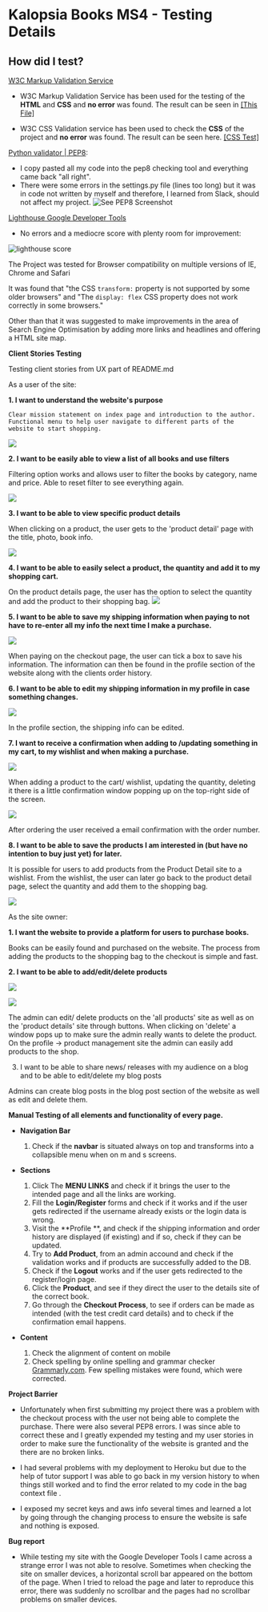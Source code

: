 # Kalopsia Books MS4 - Testing Details

## **How did I test?**

[W3C Markup Validation Service](https://validator.w3.org/)

-   W3C Markup Validation Service has been used for the testing of the  **HTML** and **CSS** and  **no error**  was found. The result can be seen in  [\[This File\]](https://github.com/lisa1Q84/kalopsia_lens/tree/main/media/HTML_Validation) 

-   W3C CSS Validation service has been used to check the  **CSS**  of the project and  **no error**  was found. The result can be seen here.  [\[CSS Test\]](https://github.com/lisa1Q84/kalopsia_lens/tree/main/media/CSS_Validation) 

[Python validator | PEP8](http://pep8online.com/):
 - I copy pasted all my code into the pep8 checking tool and everything came back "all right".
 - There were some errors in the settings.py file (lines too long) but it was in code not written by myself and therefore, I learned from Slack, should not affect my project. 
![See PEP8 Screenshot](https://github.com/lisa1Q84/kalopsia_lens/blob/main/media/PEP8_Check/Screenshot%202021-11-14%20at%2015.04.53.png)


[Lighthouse Google Developer Tools](https://developers.google.com/web/tools/lighthouse)
- No errors and a mediocre score with plenty room for improvement:

![lighthouse score](https://github.com/lisa1Q84/kalopsia_lens/blob/main/media/Lighthouse/Screenshot%202021-11-14%20at%2015.15.27.png)


The Project was tested for Browser compatibility on multiple versions of IE, Chrome and Safari

It was found that "the CSS `transform:` property is not supported by some older browsers" and "The `display: flex` CSS property does not work correctly in some browsers."

Other than that it was suggested to make improvements in the area of Search Engine Optimisation by adding more links and headlines and offering a HTML site map. 


**Client Stories Testing**

Testing client stories from UX part of README.md


As a user of the site:

**1. I want to understand the website's purpose**

	Clear mission statement on index page and introduction to the author. Functional menu to help user navigate to different parts of the website to start shopping. 

![](media/User_Stories/us1.png)
	
**2. I want to be easily able to view a list of all books and use filters**

Filtering option works and allows user to filter the books by category, name and price.  Able to reset filter to see everything again. 

![](media/User_Stories/us2.png)

**3.  I want to be able to view specific product details**

When clicking on a product, the user gets to the 'product detail' page with the title, photo, book info.

![](media/User_Stories/us3.png)

**4. I want to be able to easily select a product, the quantity and add it to my shopping cart.**

On the product details page, the user has the option to select the quantity and add the product to their shopping bag.
![](media/User_Stories/us4.png)

**5. I want to be able to save my shipping information when paying to not have to re-enter all my info the next time I make a purchase.**

![](media/User_Stories/us5.png)

When paying on the checkout page, the user can tick a box to save his information. The information can then be found in the profile section of the website along with the clients order history. 

**6. I want to be able to edit my shipping information in my profile in case something changes.** 

![](media/User_Stories/us6.png)

In the profile section, the shipping info can be edited.

**7. I want to receive a confirmation when adding to /updating something in my cart, to my wishlist and when making a purchase.** 

![](media/User_Stories/us7.png)

When adding a product to the cart/ wishlist, updating the quantity, deleting it there is a little confirmation window popping up on the top-right side of the screen. 

![](media/User_Stories/us8.png)

After ordering the user received a email confirmation with the order number. 

**8. I want to be able to save the products I am interested in (but have no intention to buy just yet) for later.**

It is possible for users to add products from the Product Detail site to a wishlist. From the wishlist, the user can later go back to the product detail page, select the quantity and add them to the shopping bag. 

![](media/User_Stories/us9.png)



As the site owner:



**1. I want the website to provide a platform for users to purchase books.**

Books can be easily found and purchased on the website. The process from adding the products to the shopping bag to the checkout is simple and fast.

**2. I want to be able to add/edit/delete products**

![](media/User_Stories/us10.png)

![](media/User_Stories/us11.png)

The admin can edit/ delete products on the 'all products' site as well as on the 'product details' site through buttons. When clicking on 'delete' a window pops up to make sure the admin really wants to delete the product.
On the profile -> product management site the admin can easily add products to the shop. 
 
3. I want to be able to share news/ releases with my audience on a blog and to be able to edit/delete my blog posts

Admins can create blog posts in the blog post section of the website as well as edit and delete them.

    

**Manual Testing of all elements and functionality of every page.**

-   **Navigation Bar**
    
    1.  Check if the  **navbar**  is situated always on top and transforms into a collapsible menu when on m and s screens.

-   **Sections**

    1.   Click The  **MENU LINKS** and check if it brings the user to the intended page and all the links are working.
    2.  Fill the  **Login/Register**  forms and check if it works and if the user gets redirected if the username already exists or the login data is wrong.
    3.  Visit the  **Profile **, and check if the shipping information and order history are displayed (if existing) and if so, check if they can be updated. 
    4.  Try to  **Add Product**, from an admin accound and check if the validation works and if products are successfully added to the DB.
    5.  Check if the  **Logout** works and if the user gets redirected to the register/login page.
    6.  Click the  **Product**,  and see if they direct the user to the details site of the correct book.
    7.  Go through the **Checkout Process**, to see if orders can be made as intended (with the test credit card details) and to check if the confirmation email happens. 

  
-   **Content**
    
    1.  Check the alignment of content on mobile 
    2.  Check spelling by online spelling and grammar checker  [Grammarly.com](https://app.grammarly.com/). Few spelling mistakes were found, which were corrected.
    

**Project Barrier**

-   Unfortunately when first submitting my project there was a problem with the checkout process with the user not being able to complete the purchase. There were also several PEP8 errors.
I was since able to correct these and I greatly expended my testing and my user stories in order to make sure the functionality of the website is granted and the there are no broken links. 

-   I had several problems with my deployment to Heroku but due to the help of tutor support I was able to go back in my version history to when things still worked and to find the error related to my code in the bag context file . 

- I exposed my secret keys and aws info several times and learned a lot by going through the changing process to ensure the website is safe and nothing is exposed.

**Bug report**

-  While testing my site with the Google Developer Tools I came across a strange error I was not able to resolve. Sometimes when checking the site on smaller devices, a horizontal scroll bar appeared on the bottom of the page. When I tried to reload the page and later to reproduce this error, there was suddenly no scrollbar and the pages had no scrollbar problems on smaller devices. 

